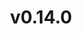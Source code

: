 ---
wip: false
title: v0.14.0
releasedatebegin: "2017-02-09 18:00:01"
releasedateend: "2017-02-16 17:00:00"
---